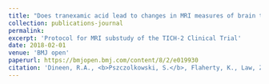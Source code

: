 ```yaml
---
title: "Does tranexamic acid lead to changes in MRI measures of brain tissue health in patients with spontaneous intracerebral haemorrhage? Protocol for a MRI substudy nested within the double-blind randomised controlled TICH-2 trial"
collection: publications-journal
permalink: 
excerpt: 'Protocol for MRI substudy of the TICH-2 Clinical Trial'
date: 2018-02-01
venue: 'BMJ open'
paperurl: https://bmjopen.bmj.com/content/8/2/e019930
citation: 'Dineen, R.A., <b>Pszczolkowski, S.</b>, Flaherty, K., Law, Z.K., Morgan, P.S., Roberts, I., Werring, D.J., Salman, R.A.S., England, T., Bath, P.M. and Sprigg, N., 2018. &quot;Does tranexamic acid lead to changes in MRI measures of brain tissue health in patients with spontaneous intracerebral haemorrhage? Protocol for a MRI substudy nested within the double-blind randomised controlled TICH-2 trial.&quot; <i>BMJ open</i>, 8(2), e019930'
---
```

